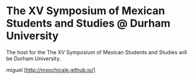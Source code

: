 The XV Symposium of Mexican Students and Studies  @ Durham University
======

The host for the The XV Symposium of Mexican Students and Studies will be Durham University.





miguel [http://mxochicale.github.io/]
